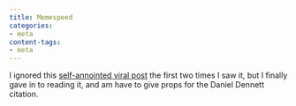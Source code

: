 ```yaml
---
title: Memespeed
categories:
- meta
content-tags:
- meta
---
```


I ignored this [self-annointed viral post][1] the first two times I saw it, but I finally gave in to reading it, and am have to give props for the Daniel Dennett citation.

   [1]: http://acephalous.typepad.com/acephalous/2006/11/measuring_the_s.html
